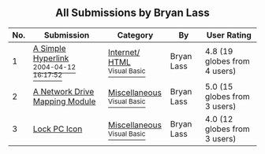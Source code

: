 ﻿<div align="center">

## All Submissions by Bryan Lass

</div>

No.  | Submission | Category | By   | User Rating
---- | ---------- | -------- | ---- | -----------
1 | [A Simple Hyperlink<br /><sup>2004-04-12 16:17:52</sup>](https://github.com/Planet-Source-Code/bryan-lass-a-simple-hyperlink__1-53099) | [Internet/ HTML<br /><sup>Visual Basic</sup>](../ByCategory/internet-html__1-34.md) | Bryan Lass | 4.8 (19 globes from 4 users)
2 | [A Network Drive Mapping Module<br />](https://github.com/Planet-Source-Code/bryan-lass-a-network-drive-mapping-module__1-53008) | [Miscellaneous<br /><sup>Visual Basic</sup>](../ByCategory/miscellaneous__1-1.md) | Bryan Lass | 5.0 (15 globes from 3 users)
3 | [Lock PC Icon<br />](https://github.com/Planet-Source-Code/bryan-lass-lock-pc-icon__1-53151) | [Miscellaneous<br /><sup>Visual Basic</sup>](../ByCategory/miscellaneous__1-1.md) | Bryan Lass | 4.0 (12 globes from 3 users)
